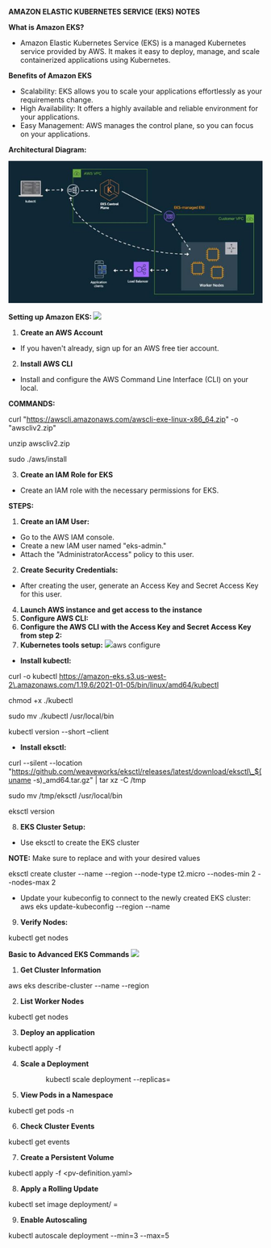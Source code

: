**AMAZON ELASTIC KUBERNETES SERVICE (EKS) NOTES**  

**What is Amazon EKS?** 

- Amazon Elastic Kubernetes Service (EKS) is a managed Kubernetes service provided by AWS. It makes it easy to deploy, manage, and scale containerized applications using Kubernetes. 

**Benefits of Amazon EKS**    

- Scalability: EKS allows you to scale your applications effortlessly as your requirements change. 
- High Availability: It offers a highly available and reliable environment for your applications. 
- Easy Management: AWS manages the control plane, so you can focus on your applications. 

**Architectural Diagram:** 

![](Aspose.Words.e065ae25-c684-46e7-9500-a0ceb454f79c.003.jpeg)

**Setting up Amazon EKS: ![](Aspose.Words.e065ae25-c684-46e7-9500-a0ceb454f79c.004.png)**

1) **Create an AWS Account** 
- If you haven't already, sign up for an AWS free tier account. 
2) **Install AWS CLI** 
- Install and configure the AWS Command Line Interface (CLI) on your local.

**COMMANDS:** 

curl "https://awscli.amazonaws.com/awscli-exe-linux-x86_64.zip" -o "awscliv2.zip"

unzip awscliv2.zip

sudo ./aws/install

3) **Create an IAM Role for EKS** 
- Create an IAM role with the necessary permissions for EKS. 

**STEPS:** 

1. **Create an IAM User:** 
- Go to the AWS IAM console. 
- Create a new IAM user named "eks-admin." 
- Attach the "AdministratorAccess" policy to this user. 
2. **Create Security Credentials:** 
- After creating the user, generate an Access Key and Secret Access Key for this user. 
4) **Launch AWS instance and get access to the instance** 
4) **Configure AWS CLI:** 
4) **Configure the AWS CLI with the Access Key and Secret Access Key from step 2:** 
7) **Kubernetes tools setup:** ![](Aspose.Words.e065ae25-c684-46e7-9500-a0ceb454f79c.005.png)aws configure 
- **Install kubectl:**

curl -o kubectl https://amazon-eks.s3.us-west-2\.amazonaws.com/1.19.6/2021-01-05/bin/linux/amd64/kubectl 

chmod +x ./kubectl 

sudo mv ./kubectl /usr/local/bin 

kubectl version --short –client 

- **Install eksctl:** 

curl --silent --location "https://github.com/weaveworks/eksctl/releases/latest/download/eksctl\_$(uname -s)\_amd64.tar.gz" | tar xz -C /tmp 

sudo mv /tmp/eksctl /usr/local/bin 

eksctl version 

8) **EKS Cluster Setup:** 
- Use eksctl to create the EKS cluster

**NOTE:** Make sure to replace <cluster-name> and <region> with your desired values 

eksctl create cluster --name <cluster-name> --region <region> --node-type t2.micro --nodes-min 2 --nodes-max 2 

- Update your kubeconfig to connect to the newly created EKS cluster: aws eks update-kubeconfig --region <region> --name <cluster-name> 
9) **Verify Nodes:**

kubectl get nodes 

**Basic to Advanced EKS Commands   ![](Aspose.Words.e065ae25-c684-46e7-9500-a0ceb454f79c.006.png)**

1. **Get Cluster Information** 

aws eks describe-cluster --name <cluster-name> --region <region> 

2. **List Worker Nodes** 

kubectl get nodes 

3. **Deploy an application** 

kubectl apply -f <yaml-file> 

4. **Scale a Deployment** 

   `       `kubectl scale deployment <deployment-name> --replicas=<number> 

5. **View Pods in a Namespace** 

kubectl get pods -n <namespace> 

6. **Check Cluster Events** 

kubectl get events 

7. **Create a Persistent Volume** 

kubectl apply -f <pv-definition.yaml> 

8. **Apply a Rolling Update** 

kubectl set image deployment/<deployment-name> <container-name>=<new- image> 

9. **Enable Autoscaling** 

kubectl autoscale deployment <deployment-name> --min=3 --max=5 
